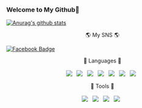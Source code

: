 ### Welcome to My Github🙌

[![Anurag's github stats](https://github-readme-stats.vercel.app/api?username=woosang3078)](https://github.com/anuraghazra/github-readme-stats)

<p align="center">
   🌎 My SNS 🌎

[![Facebook Badge](https://img.shields.io/badge/facebook-1877f2?style=flat-square&logo=facebook&logoColor=white&link=https://www.facebook.com/profile.php?id=100053650451402)](https://www.facebook.com/profile.php?id=100053650451402)

<p align="center">
   🔨 Languages 🔧 <br><br>
   <img src="https://img.shields.io/badge/HTML5-E34F26?style=flat-square&logo=HTML5&logoColor=white"/></a> &nbsp
<img src="https://img.shields.io/badge/CSS3-1572B6?style=flat-square&logo=CSS3&logoColor=white"/></a> &nbsp
<img src="https://img.shields.io/badge/JavaScript-F7DF1E?style=flat-square&logo=JavaScript&logoColor=white"/></a> &nbsp
<img src="https://img.shields.io/badge/Swift-FA7343?&style=flat-square&logo=Swift&logoColor=white"/></a> &nbsp
<img src="https://img.shields.io/badge/SwiftUI-2D2E83?&style=flat-square&logo=Swift&logoColor=white"/></a> &nbsp
<img src="https://img.shields.io/badge/C/C++-00599C?&style=flat-square&logo=C&logoColor=white"/></a> &nbsp
<img src="https://img.shields.io/badge/Java-007396?style=flat-square&logo=Java&logoColor=white"/></a> &nbsp

<p align="center">
   🔨 Tools 🔧 <br><br>
   <img src="https://img.shields.io/badge/Xcode-147EFB?&style=flat-square&logo=Xcode&logoColor=white"/></a> &nbsp
   <img src="https://img.shields.io/badge/VSCode-007ACC?&style=flat-square&logo=VisualStudioCode&logoColor=white"></a> &nbsp
   <img src="https://img.shields.io/badge/Notion-000000?style=flat-square&logo=Notion&logoColor=white"/></a> &nbsp
   <img src="https://img.shields.io/badge/Visual Studio-5C2D91?style=flat-square&logo=Visual Studio&logoColor=white"/></a> &nbsp
